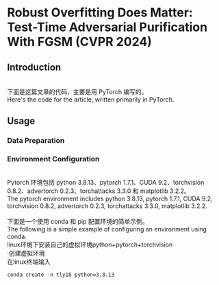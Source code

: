 # Robust Overfitting Does Matter: Test-Time Adversarial Purification With FGSM (CVPR 2024)
## Introduction
<br />下面是这篇文章的代码，主要是用 PyTorch 编写的。
<br />Here's the code for the article, written primarily in PyTorch.
## Usage
### Data Preparation
### Environment Configuration
<br />Pytorch 环境包括 python 3.8.13、pytorch 1.7.1、CUDA 9.2、torchvision 0.8.2、advertorch 0.2.3、torchattacks 3.3.0 和 matplotlib 3.2.2。
<br />The pytorch environment includes python 3.8.13, pytorch 1.7.1, CUDA 9.2, torchvision 0.8.2, advertorch 0.2.3, torchattacks 3.3.0, matplotlib 3.2.2.
<br />
<br />下面是一个使用 conda 和 pip 配置环境的简单示例。
<br />The following is a simple example of configuring an environment using conda.
<br />linux环境下安装自己的虚拟环境python+pytorch+torchvision
<br />·创建虚拟环境
<br />在linux终端输入 
````
conda create -n tly18 python=3.8.13
````
